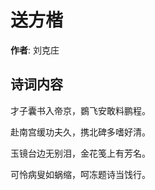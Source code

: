 # 送方楷

**作者**: 刘克庄

## 诗词内容

才子囊书入帝京，鷃飞安敢料鹏程。

赴南宫缓功夫久，携北碑多嗜好清。

玉镜台边无别泪，金花笺上有芳名。

可怜病叟如蜗缩，呵冻题诗当饯行。


